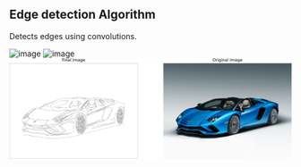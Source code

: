 ## Edge detection Algorithm
Detects edges using convolutions.

![image](https://github.com/DhruvAhlawat/Image_processing/assets/96519848/6d17303c-220c-4ec7-bb72-69704df89960)
![image](https://github.com/DhruvAhlawat/Image_processing/assets/96519848/596a09c3-bfcb-4bae-8ee8-b1aab341594a)
![image](https://github.com/DhruvAhlawat/Image_processing/blob/master/Out/lambo_aventador_final.png?raw=true)
